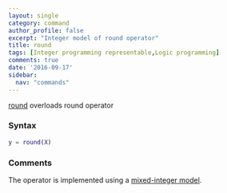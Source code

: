 ```yaml
---
layout: single
category: command
author_profile: false
excerpt: "Integer model of round operator"
title: round
tags: [Integer programming representable,Logic programming]
comments: true
date: '2016-09-17'
sidebar:
  nav: "commands"
---
```


[round](/command/round) overloads round operator

### Syntax

````matlab
y = round(X)
````

### Comments

The operator is implemented using a [mixed-integer model](/tutorial/nonlinearoperatorsmixedinteger).
